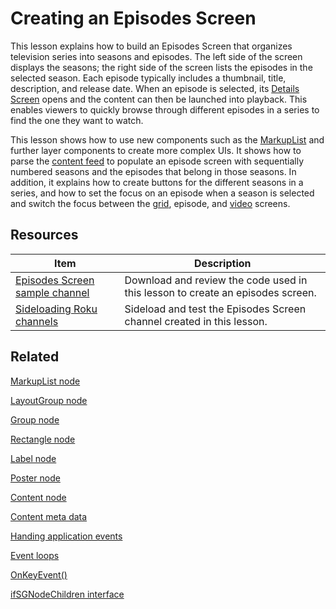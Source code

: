 # Creating an Episodes Screen

This lesson explains how to build an Episodes Screen that organizes television series into seasons and episodes. The left side of the screen displays the seasons; the right side of the screen lists the episodes in the selected season. Each episode typically includes a thumbnail, title, description, and release date. When an episode is selected, its [Details Screen](https://developer.roku.com/videos/courses/rsg/details-screen.md) opens and the content can then be launched into playback. This enables viewers to quickly browse through different episodes in a series to find the one they want to watch.  

This lesson shows how to use new components such as the [MarkupList](https://developer.roku.com/docs/developer-programreferences/scenegraph/list-and-grid-nodes/markuplist.md) and further layer components to create more complex UIs. It shows how to parse the [content feed](https://developer.roku.com/videos/courses/rsg/content-feed.md) to populate an episode screen with sequentially numbered seasons and the episodes that belong in those seasons. In addition, it explains how to create buttons for the different seasons in a series, and how to set the focus on an episode when a season is selected and switch the focus between the [grid](https://developer.roku.com/videos/courses/rsg/grid-screen.md), episode, and [video](https://developer.roku.com/videos/courses/rsg/video-player.md) screens.

## Resources

| Item                                                         | Description                                                  |
| ------------------------------------------------------------ | ------------------------------------------------------------ |
| [Episodes Screen sample channel](https://github.com/rokudev/scenegraph-master-sample/tree/master/EpisodesScreen) | Download and review the code used in this lesson to create an episodes screen. |
| [Sideloading  Roku channels](https://developer.roku.com/docs/developer-programdeveloper-program/getting-started/developer-setup.md#step-2-accessing-the-development-application-installer) | Sideload and test the Episodes Screen channel created in this lesson. |

## Related

[MarkupList node](https://developer.roku.com/docs/developer-programreferences/scenegraph/list-and-grid-nodes/markuplist.md)

[LayoutGroup node](https://developer.roku.com/docs/developer-programreferences/scenegraph/layout-group-nodes/layoutgroup.md)

[Group node](https://developer.roku.com/docs/developer-programreferences/scenegraph/layout-group-nodes/group.md)

[Rectangle node](https://developer.roku.com/docs/developer-programreferences/scenegraph/renderable-nodes/rectangle.md)

[Label node](https://developer.roku.com/docs/developer-programreferences/scenegraph/renderable-nodes/label.md)

[Poster node](https://developer.roku.com/docs/developer-programreferences/scenegraph/renderable-nodes/poster.md)

[Content node](https://developer.roku.com/docs/developer-programreferences/scenegraph/control-nodes/contentnode.md)  

[Content meta data](https://developer.roku.com/docs/developer-programdeveloper-program/getting-started/architecture/content-metadata.md)

[Handing application events](https://developer.roku.com/docs/developer-programdeveloper-program/core-concepts/handling-application-events.md)

[Event loops](https://developer.roku.com/docs/developer-programdeveloper-program/core-concepts/event-loops.md)

[OnKeyEvent()](https://developer.roku.com/docs/developer-programreferences/scenegraph/component-functions/onkeyevent.md)

[ifSGNodeChildren interface](https://developer.roku.com/docs/developer-programreferences/brightscript/interfaces/ifsgnodechildren.md)
